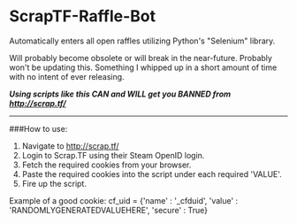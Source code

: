 # ScrapTF-Raffle-Bot
Automatically enters all open raffles utilizing Python's "Selenium" library.

Will probably become obsolete or will break in the near-future. Probably won't be updating this.
Something I whipped up in a short amount of time with no intent of ever releasing.

***Using scripts like this CAN and WILL get you BANNED from http://scrap.tf/***

---

###How to use:
  1. Navigate to http://scrap.tf/
  2. Login to Scrap.TF using their Steam OpenID login.
  3. Fetch the required cookies from your browser.
  4. Paste the required cookies into the script under each required 'VALUE'. 
  5. Fire up the script.

Example of a good cookie: cf_uid = {'name' : '_cfduid', 'value' : 'RANDOMLYGENERATEDVALUEHERE', 'secure' : True}
